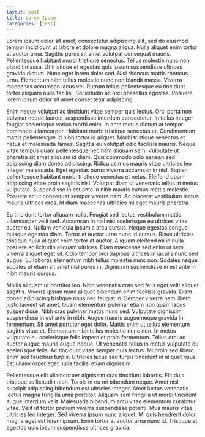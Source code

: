 ```yaml
---
layout: post
title: Lorem Ipsum
categories: [test]
---
```


Lorem ipsum dolor sit amet, consectetur adipiscing elit, sed do eiusmod tempor incididunt ut labore et dolore magna aliqua. Nulla aliquet enim tortor at auctor urna. Sagittis purus sit amet volutpat consequat mauris. Pellentesque habitant morbi tristique senectus. Tellus molestie nunc non blandit massa. Ut tristique et egestas quis ipsum suspendisse ultrices gravida dictum. Nunc eget lorem dolor sed. Nisl rhoncus mattis rhoncus urna. Elementum nibh tellus molestie nunc non blandit massa. Viverra maecenas accumsan lacus vel. Rutrum tellus pellentesque eu tincidunt tortor aliquam nulla facilisi. Sollicitudin ac orci phasellus egestas. Posuere lorem ipsum dolor sit amet consectetur adipiscing.

Enim neque volutpat ac tincidunt vitae semper quis lectus. Orci porta non pulvinar neque laoreet suspendisse interdum consectetur. In tellus integer feugiat scelerisque varius morbi enim. In ante metus dictum at tempor commodo ullamcorper. Habitant morbi tristique senectus et. Condimentum mattis pellentesque id nibh tortor id aliquet. Morbi tristique senectus et netus et malesuada fames. Sagittis eu volutpat odio facilisis mauris. Neque vitae tempus quam pellentesque nec nam aliquam sem. Vulputate ut pharetra sit amet aliquam id diam. Quis commodo odio aenean sed adipiscing diam donec adipiscing. Ridiculus mus mauris vitae ultricies leo integer malesuada. Eget egestas purus viverra accumsan in nisl. Sapien pellentesque habitant morbi tristique senectus et netus. Eleifend quam adipiscing vitae proin sagittis nisl. Volutpat diam ut venenatis tellus in metus vulputate. Suspendisse in est ante in nibh mauris cursus mattis molestie. Posuere ac ut consequat semper viverra nam. Ac placerat vestibulum lectus mauris ultrices eros. Id diam maecenas ultricies mi eget mauris pharetra.

Eu tincidunt tortor aliquam nulla. Feugiat sed lectus vestibulum mattis ullamcorper velit sed. Accumsan in nisl nisi scelerisque eu ultrices vitae auctor eu. Nullam vehicula ipsum a arcu cursus. Neque egestas congue quisque egestas diam. Tortor at auctor urna nunc id cursus. Risus ultricies tristique nulla aliquet enim tortor at auctor. Aliquam eleifend mi in nulla posuere sollicitudin aliquam ultrices. Diam maecenas sed enim ut sem viverra aliquet eget sit. Odio tempor orci dapibus ultrices in iaculis nunc sed augue. Eu lobortis elementum nibh tellus molestie nunc non. Sodales neque sodales ut etiam sit amet nisl purus in. Dignissim suspendisse in est ante in nibh mauris cursus.

Mollis aliquam ut porttitor leo. Nibh venenatis cras sed felis eget velit aliquet sagittis. Viverra ipsum nunc aliquet bibendum enim facilisis gravida. Diam donec adipiscing tristique risus nec feugiat in. Semper viverra nam libero justo laoreet sit amet. Quam elementum pulvinar etiam non quam lacus suspendisse. Nibh cras pulvinar mattis nunc sed. Vulputate dignissim suspendisse in est ante in nibh. Augue mauris augue neque gravida in fermentum. Sit amet porttitor eget dolor. Mattis enim ut tellus elementum sagittis vitae et. Elementum nibh tellus molestie nunc non. In metus vulputate eu scelerisque felis imperdiet proin fermentum. Tellus orci ac auctor augue mauris augue neque. Ut venenatis tellus in metus vulputate eu scelerisque felis. Ac tincidunt vitae semper quis lectus. Mi proin sed libero enim sed faucibus turpis. Ultricies lacus sed turpis tincidunt id aliquet risus. Est ullamcorper eget nulla facilisi etiam dignissim.

Pellentesque elit ullamcorper dignissim cras tincidunt lobortis. Elit duis tristique sollicitudin nibh. Turpis in eu mi bibendum neque. Amet nisl suscipit adipiscing bibendum est ultricies integer. Amet luctus venenatis lectus magna fringilla urna porttitor. Aliquam sem fringilla ut morbi tincidunt augue interdum velit. Malesuada bibendum arcu vitae elementum curabitur vitae. Velit ut tortor pretium viverra suspendisse potenti. Mus mauris vitae ultricies leo integer. Sed viverra ipsum nunc aliquet. Mi quis hendrerit dolor magna eget est lorem ipsum. Enim tortor at auctor urna nunc id. Tristique et egestas quis ipsum suspendisse ultrices gravida.